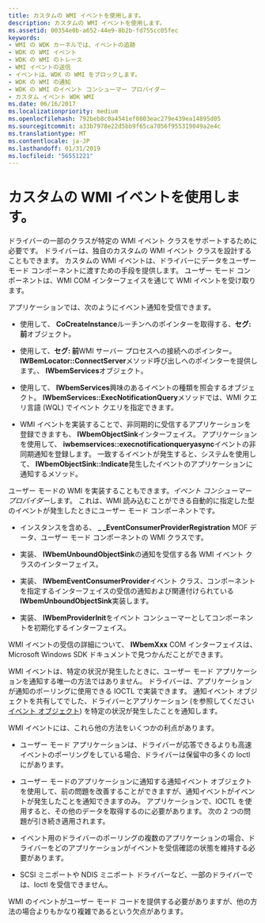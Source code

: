```yaml
---
title: カスタムの WMI イベントを使用します。
description: カスタムの WMI イベントを使用します。
ms.assetid: 00354e0b-a652-44e9-8b2b-fd755cc05fec
keywords:
- WMI の WDK カーネルでは、イベントの追跡
- WDK の WMI イベント
- WDK の WMI のトレース
- WMI イベントの送信
- イベントは、WDK の WMI をブロックします。
- WDK の WMI の通知
- WDK の WMI のイベント コンシューマー プロバイダー
- カスタム イベント WDK WMI
ms.date: 06/16/2017
ms.localizationpriority: medium
ms.openlocfilehash: 792beb8c0a4541ef0803eac279e439ea14895d05
ms.sourcegitcommit: a33b7978e22d5bb9f65ca7056f955319049a2e4c
ms.translationtype: MT
ms.contentlocale: ja-JP
ms.lasthandoff: 01/31/2019
ms.locfileid: "56551221"
---
```

# <a name="using-custom-wmi-events"></a>カスタムの WMI イベントを使用します。





ドライバーの一部のクラスが特定の WMI イベント クラスをサポートするために必要です。 ドライバーは、独自のカスタムの WMI イベント クラスを設計することもできます。 カスタムの WMI イベントは、ドライバーにデータをユーザー モード コンポーネントに渡すための手段を提供します。 ユーザー モード コンポーネントは、WMI COM インターフェイスを通じて WMI イベントを受け取ります。

アプリケーションでは、次のようにイベント通知を受信できます。

-   使用して、 **CoCreateInstance**ルーチンへのポインターを取得する、**セグ: 前**オブジェクト。

-   使用して、**セグ: 前**WMI サーバー プロセスへの接続へのポインター。 **IWBemLocator::ConnectServer**メソッド呼び出しへのポインターを提供します。、 **IWbemServices**オブジェクト。

-   使用して、 **IWbemServices**興味のあるイベントの種類を照会するオブジェクト。 **IWbemServices::ExecNotificationQuery**メソッドでは、WMI クエリ言語 (WQL) でイベント クエリを指定できます。

-   WMI イベントを実装することで、非同期的に受信するアプリケーションを登録できますも、 **IWbemObjectSink**インターフェイス。 アプリケーションを使用して、 **iwbemservices::execnotificationqueryasync**イベントの非同期通知を登録します。 一致するイベントが発生すると、システムを使用して、 **IWbemObjectSink::Indicate**発生したイベントのアプリケーションに通知するメソッド。

ユーザー モードの WMI を実装することもできます。*イベント コンシューマー プロバイダー*します。 これは、WMI 読み込むことができる自動的に指定した型のイベントが発生したときにユーザー モード コンポーネントです。

-   インスタンスを含める、  **\_ \_EventConsumerProviderRegistration** MOF データ、ユーザー モード コンポーネントの WMI クラスです。

-   実装、 **IWbemUnboundObjectSink**の通知を受信する各 WMI イベント クラスのインターフェイス。

-   実装、 **IWbemEventConsumerProvider**イベント クラス、コンポーネントを指定するインターフェイスの受信の通知および関連付けられている**IWbemUnboundObjectSink**実装します。

-   実装、 **IWbemProviderInit**をイベント コンシューマーとしてコンポーネントを初期化するインターフェイス。

WMI イベントの受信の詳細について、 **IWbemXxx** COM インターフェイスは、Microsoft Windows SDK ドキュメントで見つかんだことができます。

WMI イベントは、特定の状況が発生したときに、ユーザー モード アプリケーションを通知する唯一の方法ではありません。 ドライバーは、アプリケーションが通知のポーリングに使用できる IOCTL で実装できます。 通知イベント オブジェクトを共有してでした、ドライバーとアプリケーション (を参照してください[イベント オブジェクト](event-objects.md)) を特定の状況が発生したことを通知します。

WMI イベントには、これら他の方法をいくつかの利点があります。

-   ユーザー モード アプリケーションは、ドライバーが応答できるよりも高速イベントのポーリングをしている場合、ドライバーは保留中の多くの Ioctl にがあります。

-   ユーザー モードのアプリケーションに通知する通知イベント オブジェクトを使用して、前の問題を改善することができますが、通知イベントがイベントが発生したことを通知できますのみ。 アプリケーションで、IOCTL を使用すると、その他のデータを取得するのに必要があります。 次の 2 つの問題が引き続き適用されます。

-   イベント用のドライバーのポーリングの複数のアプリケーションの場合、ドライバーをどのアプリケーションがイベントを受信確認の状態を維持する必要があります。

-   SCSI ミニポートや NDIS ミニポート ドライバーなど、一部のドライバーでは、Ioctl を受信できません。

WMI のイベントがユーザー モード コードを提供する必要がありますが、他の方法の場合よりもかなり複雑であるという欠点があります。

 

 




